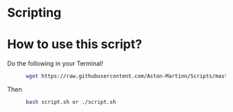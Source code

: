# Scripting

How to use this script?
======================

Do the following in your Terminal!

```bash
      wget https://raw.githubusercontent.com/Aston-Martinn/Scripts/master/script.sh
```

Then

```bash
      bash script.sh or ./script.sh
```
